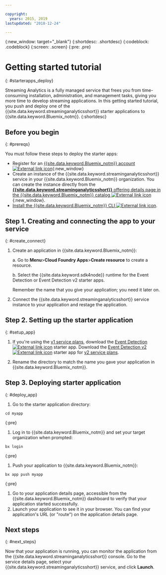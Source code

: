 ```yaml
---

copyright:
  years: 2015, 2019
lastupdated: "2018-12-24"

---
```


<!-- Attribute definitions -->
{:new_window: target="_blank"}
{:shortdesc: .shortdesc}
{:codeblock: .codeblock}
{:screen: .screen}
{:pre: .pre}

# Getting started tutorial
{: #starterapps_deploy}

Streaming Analytics is a fully managed service that frees you from time-consuming installation, administration, and management tasks, giving you more time to develop streaming applications. In this getting started tutorial, you push and deploy one of the {{site.data.keyword.streaminganalyticsshort}} starter applications to {{site.data.keyword.Bluemix_notm}}.
{:shortdesc}


## Before you begin
{: #prereqs}

You must follow these steps to deploy the starter apps:

* Register for an [{{site.data.keyword.Bluemix_notm}} account ![External link icon](../../icons/launch-glyph.svg "External link icon")](https://{DomainName}/registration){:new_window}
* Create an instance of the {{site.data.keyword.streaminganalyticsshort}} service in your {{site.data.keyword.Bluemix_notm}} organization. You can create the instance directly from the [**{{site.data.keyword.streaminganalyticsshort}}** offering details page in the {{site.data.keyword.Bluemix_notm}} catalog ![External link icon](../../icons/launch-glyph.svg "External link icon")](https://{DomainName}/catalog/services/streaming-analytics/){:new_window}.  
* [Install the {{site.data.keyword.Bluemix_notm}} CLI ![External link icon](../../icons/launch-glyph.svg "External link icon")](https://{DomainName}/docs/cli/reference/bluemix_cli/get_started.html#getting-started).



## Step 1. Creating and connecting the app to your service
{: #create_connect}

1. Create an application in {{site.data.keyword.Bluemix_notm}}:

    a. Go to **Menu**>**Cloud Foundry Apps**>**Create resource** to create a resource.

    b. Select the {{site.data.keyword.sdk4node}} runtime for the Event Detection or Event Detection v2 starter apps.

    Remember the name that you give your application; you need it later on.
1. Connect the {{site.data.keyword.streaminganalyticsshort}} service instance to your application and restage the application.

## Step 2. Setting up the starter application
{: #setup_app}

1. If you're using the [v1 service plans](/docs/services/StreamingAnalytics/service_plans.html), download the [Event Detection ![External link icon](../../icons/launch-glyph.svg "External link icon")](https://streams-github-samples.mybluemix.net/?get=QuickStart/EventDetection) starter app. Download the [Event Detection v2 ![External link icon](../../icons/launch-glyph.svg "External link icon")](https://streams-github-samples.mybluemix.net/?get=QuickStart%2FBeta201801%2FEventDetectionV2) starter app for [v2 service plans](/docs/services/StreamingAnalytics/service_plans.html).

1. Rename the directory to match the name you gave your application in {{site.data.keyword.Bluemix_notm}}.

## Step 3. Deploying starter application
{: #deploy_app}

1. Go to the starter application directory:
  <pre><code>cd myapp</code></pre>
  {:pre}

1. Log in to {{site.data.keyword.Bluemix_notm}} and set your target organization when prompted:
  <pre><code>bx login</code></pre>
  {:pre}

1. Push your application to {{site.data.keyword.Bluemix_notm}}:
  <pre><code>bx app push myapp</code></pre>
  {:pre}

1. Go to your application details page, accessible from the {{site.data.keyword.Bluemix_notm}} dashboard to verify that your application started successfully.
1. Launch your application to see it in your browser. You can find your application's URL (or "route") on the application details page.

## Next steps
{: #next_steps}

Now that your application is running, you can monitor the application from the {{site.data.keyword.streaminganalyticsshort}} console. Go to the service details page, select your {{site.data.keyword.streaminganalyticsshort}} service, and click **Launch**.
